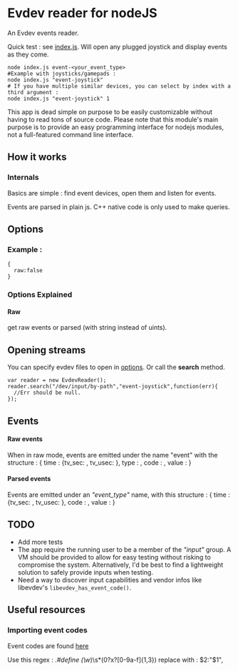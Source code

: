 # Evdev reader for nodeJS

An Evdev events reader.

Quick test : see [index.js](/sdumetz/blob/master/index.js). Will open any plugged joystick and display events as they come.

    node index.js event-<your_event_type>
    #Example with joysticks/gamepads :
    node index.js "event-joystick"
    # If you have multiple similar devices, you can select by index with a third argument :
    node index.js "event-joystick" 1

This app is dead simple on purpose to be easily customizable without having to read tons of source code. Please note that this module's main purpose is to provide an easy programming interface for nodejs modules, not a full-featured command line interface.


## How it works

### Internals
Basics are simple : find event devices, open them and listen for events.

Events are parsed in plain js. C++ native code is only used to make queries.

## Options

### Example :
    {
      raw:false
    }

### Options Explained
#### Raw
*<bool>*
get raw events or parsed (with string instead of uints).



## Opening streams

You can specify evdev files to open in [options](#options). Or call the **search** method.

    var reader = new EvdevReader();
    reader.search("/dev/input/by-path","event-joystick",function(err){
      //Err should be null.
    });


## Events

#### Raw events
When in raw mode, events are emitted under the name "event" with the structure :
    {
      time : {tv_sec: <long>, tv_usec: <long>},
      type : <uint16>,
      code : <uint16>,
      value : <uint32>
    }

#### Parsed events

Events are emitted under an *"event_type"* name, with this structure :
    {
      time : {tv_sec: <long>, tv_usec: <long>},
      code : <string>,
      value : <uint32>
    }

## TODO

- Add more tests
- The app require the running user to be a member of the *"input"* group. A VM should be provided to allow for easy testing without risking to compromise the system. Alternatively, I'd be best to find a lightweight solution to safely provide inputs when testing.
- Need a way to discover input capabilities and vendor infos like libevdev's ```libevdev_has_event_code()```.


## Useful resources

### Importing event codes

Event codes are found [here](https://github.com/torvalds/linux/blob/master/include/uapi/linux/input.h)

Use this regex :
    .*#define (\w*)\s*(0?x?[0-9a-f]{1,3})
replace with :
    $2:"$1",
